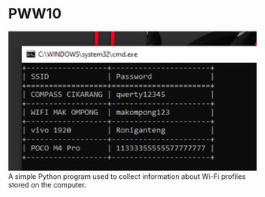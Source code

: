 # PWW10
![](https://github.com/FII14/PWW10/blob/main/20230625_142120.jpg)
A simple Python program used to collect information about Wi-Fi profiles stored on the computer.
